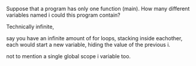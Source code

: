 Suppose that a program has only one function (main). How many different variables named
i could this program contain?

Technically infinite,

say you have an infinite amount of for loops, stacking inside eachother,
each would start a new variable, hiding the value of the previous i.

not to mention a single global scope i variable too.
